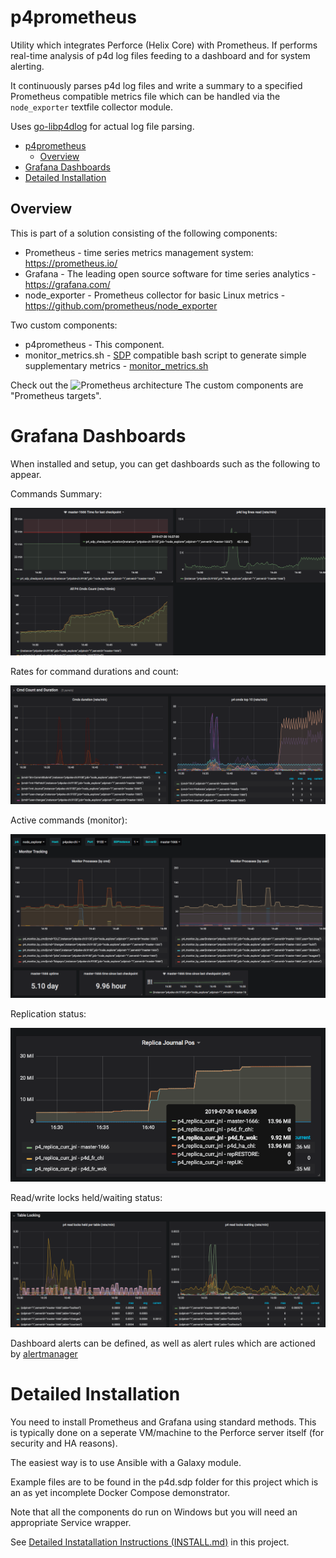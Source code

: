 # p4prometheus

Utility which integrates Perforce (Helix Core) with Prometheus. If performs real-time analysis of p4d log files feeding to a dashboard and for system alerting.

It continuously parses p4d log files and write a summary to 
a specified Prometheus compatible metrics file which can be handled via the `node_exporter`
textfile collector module.

Uses [go-libp4dlog](https://github.com/rcowham/go-libp4dlog) for actual log file parsing.

- [p4prometheus](#p4prometheus)
  - [Overview](#overview)
- [Grafana Dashboards](#grafana-dashboards)
- [Detailed Installation](#detailed-installation)

## Overview

This is part of a solution consisting of the following components:

* Prometheus - time series metrics management system: https://prometheus.io/
* Grafana - The leading open source software for time series analytics - https://grafana.com/
* node_exporter - Prometheus collector for basic Linux metrics - https://github.com/prometheus/node_exporter

Two custom components:

* p4prometheus - This component.
* monitor_metrics.sh - [SDP](https://swarm.workshop.perforce.com/projects/perforce-software-sdp) compatible bash script to generate simple supplementary metrics - [monitor_metrics.sh](https://swarm.workshop.perforce.com/files/guest/perforce_software/sdp/dev/Server/Unix/p4/common/site/bin/monitor_metrics.sh)

Check out the ![Prometheus architecture](https://prometheus.io/assets/architecture.png)
The custom components are "Prometheus targets".

# Grafana Dashboards

When installed and setup, you can get dashboards such as the following to appear.

Commands Summary:

![Commands Summary](images/p4stats_cmds_summary.png)

Rates for command durations and count:

![Commands](images/p4stats_cmds.png)

Active commands (monitor):

![Commands](images/p4stats_monitor.png)

Replication status:

![Commands](images/p4stats_replication.png)

Read/write locks held/waiting status:

![Commands](images/p4stats_table_read_locks.png)

Dashboard alerts can be defined, as well as alert rules which are actioned by [alertmanager](https://prometheus.io/docs/alerting/alertmanager/)

# Detailed Installation

You need to install Prometheus and Grafana using standard methods. This is typically done on a seperate VM/machine to the Perforce server itself (for security and HA reasons).

The easiest way is to use Ansible with a Galaxy module.

Example files are to be found in the p4d.sdp folder for this project which is an as yet incomplete Docker Compose demonstrator.

Note that all the components do run on Windows but you will need an appropriate Service wrapper.

See [Detailed Instatallation Instructions (INSTALL.md)](INSTALL.md) in this project.

